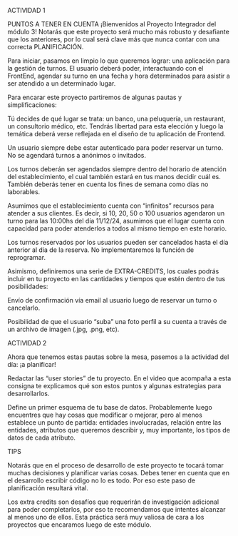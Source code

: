 ACTIVIDAD 1

PUNTOS A TENER EN CUENTA
¡Bienvenidos al Proyecto Integrador del módulo 3!
Notarás que este proyecto será mucho más robusto y desafiante que los anteriores, por lo cual será clave más que nunca contar con una correcta PLANIFICACIÓN.

Para iniciar, pasamos en limpio lo que queremos lograr: una aplicación para la gestión de turnos. El usuario deberá poder, interactuando con el FrontEnd, agendar su turno en una fecha y hora determinados para asistir a ser atendido a un determinado lugar. 

Para encarar este proyecto partiremos de algunas pautas y simplificaciones:

Tú decides de qué lugar se trata: un banco, una peluquería, un restaurant, un consultorio médico, etc. Tendrás libertad para esta elección y luego la temática deberá verse reflejada en el diseño de tu aplicación de Frontend.

Un usuario siempre debe estar autenticado para poder reservar un turno. No se agendará turnos a anónimos o invitados. 

Los turnos deberán ser agendados siempre dentro del horario de atención del establecimiento, el cual también estará en tus manos decidir cuál es. También deberás tener en cuenta los fines de semana como días no laborables. 

Asumimos que el establecimiento cuenta con “infinitos” recursos para atender a sus clientes. Es decir, si 10, 20, 50 o 100 usuarios agendaron un turno para las 10:00hs del día 11/12/24, asumimos que el lugar cuenta con capacidad para poder atenderlos a todos al mismo tiempo en este horario. 

Los turnos reservados por los usuarios pueden ser cancelados hasta el día anterior al día de la reserva. No implementaremos la función de reprogramar. 

Asimismo, definiremos una serie de EXTRA-CREDITS, los cuales podrás incluir en tu proyecto en las cantidades y tiempos que estén dentro de tus posibilidades:

Envío de confirmación vía email al usuario luego de reservar un turno o cancelarlo.

Posibilidad de que el usuario “suba” una foto perfil a su cuenta a través de un archivo de imagen (.jpg, .png, etc).

ACTIVIDAD 2

Ahora que tenemos estas pautas sobre la mesa, pasemos a la actividad del día: ¡a planificar!

Redactar las “user stories” de tu proyecto. En el video que acompaña a esta consigna te explicamos qué son estos puntos y algunas estrategias para desarrollarlos.

Define un primer esquema de tu base de datos. Probablemente luego encuentres que hay cosas que modificar o mejorar, pero al menos establece un punto de partida: entidades involucradas, relación entre las entidades, atributos que queremos describir y, muy importante, los tipos de datos de cada atributo.

TIPS

Notarás que en el proceso de desarrollo de este proyecto te tocará tomar muchas decisiones y planificar varias cosas. Debes tener en cuenta que en el desarrollo escribir código no lo es todo. Por eso este paso de planificación resultará vital.

Los extra credits son desafíos que requerirán de investigación adicional para poder completarlos, por eso te recomendamos que intentes alcanzar al menos uno de ellos. Esta práctica será muy valiosa de cara a los proyectos que encaramos luego de este módulo.